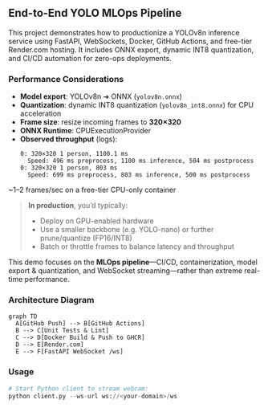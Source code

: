 ## End-to-End YOLO MLOps Pipeline

This project demonstrates how to productionize a YOLOv8n inference service using FastAPI, WebSockets, Docker, GitHub Actions, and free-tier Render.com hosting. It includes ONNX export, dynamic INT8 quantization, and CI/CD automation for zero-ops deployments.

### Performance Considerations

- **Model export**: YOLOv8n ➔ ONNX (`yolov8n.onnx`)  
- **Quantization**: dynamic INT8 quantization (`yolov8n_int8.onnx`) for CPU acceleration  
- **Frame size**: resize incoming frames to **320×320**  
- **ONNX Runtime**: CPUExecutionProvider  
- **Observed throughput** (logs):  
  ```text
  0: 320×320 1 person, 1100.1 ms
    Speed: 496 ms preprocess, 1100 ms inference, 504 ms postprocess
  0: 320×320 1 person, 803 ms
    Speed: 699 ms preprocess, 803 ms inference, 500 ms postprocess

~1–2 frames/sec on a free-tier CPU-only container

> **In production**, you’d typically:
>
> * Deploy on GPU-enabled hardware
> * Use a smaller backbone (e.g. YOLO-nano) or further prune/quantize (FP16/INT8)
> * Batch or throttle frames to balance latency and throughput

This demo focuses on the **MLOps pipeline**—CI/CD, containerization, model export & quantization, and WebSocket streaming—rather than extreme real-time performance.

### Architecture Diagram
```mermaid
graph TD
  A[GitHub Push] --> B[GitHub Actions]
  B --> C[Unit Tests & Lint]
  C --> D[Docker Build & Push to GHCR]
  D --> E[Render.com]
  E --> F[FastAPI WebSocket /ws]
```

### Usage
```python
# Start Python client to stream webcam:
python client.py --ws-url ws://<your-domain>/ws
```